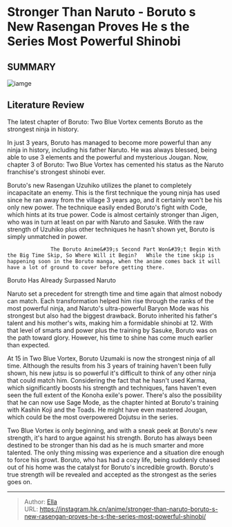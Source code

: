 # Stronger Than Naruto - Boruto s New Rasengan Proves He s the Series  Most Powerful Shinobi


## SUMMARY 

![iamge](https://static1.srcdn.com/wordpress/wp-content/uploads/2023/10/naruto-baryon-mode-and-boruto.jpg)

## Literature Review

The latest chapter of Boruto: Two Blue Vortex cements Boruto as the strongest ninja in history.





In just 3 years, Boruto has managed to become more powerful than any ninja in history, including his father Naruto. He was always blessed, being able to use 3 elements and the powerful and mysterious Jougan. Now, chapter 3 of Boruto: Two Blue Vortex has cemented his status as the Naruto franchise&#39;s strongest shinobi ever.




          

Boruto&#39;s new Rasengan Uzuhiko utilizes the planet to completely incapacitate an enemy. This is the first technique the young ninja has used since he ran away from the village 3 years ago, and it certainly won&#39;t be his only new power. The technique easily ended Boruto&#39;s fight with Code, which hints at its true power. Code is almost certainly stronger than Jigen, who was in turn at least on par with Naruto and Sasuke. With the raw strength of Uzuhiko plus other techniques he hasn&#39;t shown yet, Boruto is simply unmatched in power.

                  The Boruto Anime&#39;s Second Part Won&#39;t Begin With the Big Time Skip, So Where Will it Begin?   While the time skip is happening soon in the Boruto manga, when the anime comes back it will have a lot of ground to cover before getting there.   





 Boruto Has Already Surpassed Naruto 
          

Naruto set a precedent for strength time and time again that almost nobody can match. Each transformation helped him rise through the ranks of the most powerful ninja, and Naruto&#39;s ultra-powerful Baryon Mode was his strongest but also had the biggest drawback. Boruto inherited his father&#39;s talent and his mother&#39;s wits, making him a formidable shinobi at 12. With that level of smarts and power plus the training by Sasuke, Boruto was on the path toward glory. However, his time to shine has come much earlier than expected.

At 15 in Two Blue Vortex, Boruto Uzumaki is now the strongest ninja of all time. Although the results from his 3 years of training haven&#39;t been fully shown, his new jutsu is so powerful it&#39;s difficult to think of any other ninja that could match him. Considering the fact that he hasn&#39;t used Karma, which significantly boosts his strength and techniques, fans haven&#39;t even seen the full extent of the Konoha exile&#39;s power. There&#39;s also the possibility that he can now use Sage Mode, as the chapter hinted at Boruto&#39;s training with Kashin Koji and the Toads. He might have even mastered Jougan, which could be the most overpowered Dojutsu in the series.




Two Blue Vortex is only beginning, and with a sneak peek at Boruto&#39;s new strength, it&#39;s hard to argue against his strength. Boruto has always been destined to be stronger than his dad as he is much smarter and more talented. The only thing missing was experience and a situation dire enough to force his growt. Boruto, who has had a cozy life, being suddenly chased out of his home was the catalyst for Boruto&#39;s incredible growth. Boruto&#39;s true strength will be revealed and accepted as the strongest as the series goes on.



---

> Author: [Ella](https://instagram.hk.cn/)  
> URL: https://instagram.hk.cn/anime/stronger-than-naruto-boruto-s-new-rasengan-proves-he-s-the-series-most-powerful-shinobi/  

